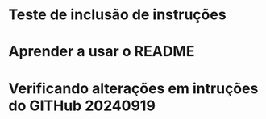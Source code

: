 # Teste de inclusão de instruções
# Aprender a usar o README
# Verificando alterações em intruções do GITHub 20240919
